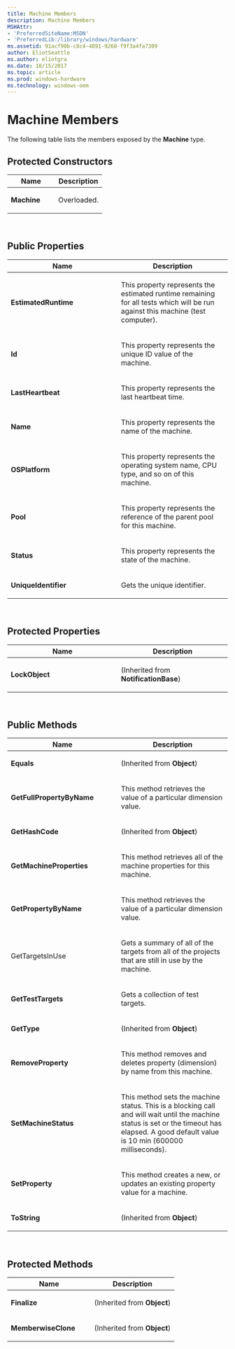 ```yaml
---
title: Machine Members
description: Machine Members
MSHAttr:
- 'PreferredSiteName:MSDN'
- 'PreferredLib:/library/windows/hardware'
ms.assetid: 91acf90b-c8c4-4891-9260-f9f3a4fa7309
author: EliotSeattle
ms.author: eliotgra
ms.date: 10/15/2017
ms.topic: article
ms.prod: windows-hardware
ms.technology: windows-oem
---
```


# Machine Members


The following table lists the members exposed by the **Machine** type.

## <span id="Protected_Constructors"></span><span id="protected_constructors"></span><span id="PROTECTED_CONSTRUCTORS"></span>Protected Constructors


<table>
<colgroup>
<col width="50%" />
<col width="50%" />
</colgroup>
<thead>
<tr class="header">
<th>Name</th>
<th>Description</th>
</tr>
</thead>
<tbody>
<tr class="odd">
<td><p><strong>Machine</strong></p></td>
<td><p>Overloaded.</p></td>
</tr>
</tbody>
</table>

 

## <span id="Public_Properties"></span><span id="public_properties"></span><span id="PUBLIC_PROPERTIES"></span>Public Properties


<table>
<colgroup>
<col width="50%" />
<col width="50%" />
</colgroup>
<thead>
<tr class="header">
<th>Name</th>
<th>Description</th>
</tr>
</thead>
<tbody>
<tr class="odd">
<td><p><strong>EstimatedRuntime</strong></p></td>
<td><p>This property represents the estimated runtime remaining for all tests which will be run against this machine (test computer).</p></td>
</tr>
<tr class="even">
<td><p><strong>Id</strong></p></td>
<td><p>This property represents the unique ID value of the machine.</p></td>
</tr>
<tr class="odd">
<td><p><strong>LastHeartbeat</strong></p></td>
<td><p>This property represents the last heartbeat time.</p></td>
</tr>
<tr class="even">
<td><p><strong>Name</strong></p></td>
<td><p>This property represents the name of the machine.</p></td>
</tr>
<tr class="odd">
<td><p><strong>OSPlatform</strong></p></td>
<td><p>This property represents the operating system name, CPU type, and so on of this machine.</p></td>
</tr>
<tr class="even">
<td><p><strong>Pool</strong></p></td>
<td><p>This property represents the reference of the parent pool for this machine.</p></td>
</tr>
<tr class="odd">
<td><p><strong>Status</strong></p></td>
<td><p>This property represents the state of the machine.</p></td>
</tr>
<tr class="even">
<td><p><strong>UniqueIdentifier</strong></p></td>
<td><p>Gets the unique identifier.</p></td>
</tr>
</tbody>
</table>

 

## <span id="Protected_Properties"></span><span id="protected_properties"></span><span id="PROTECTED_PROPERTIES"></span>Protected Properties


<table>
<colgroup>
<col width="50%" />
<col width="50%" />
</colgroup>
<thead>
<tr class="header">
<th>Name</th>
<th>Description</th>
</tr>
</thead>
<tbody>
<tr class="odd">
<td><p><strong>LockObject</strong></p></td>
<td><p>(Inherited from <strong>NotificationBase</strong>)</p></td>
</tr>
</tbody>
</table>

 

## <span id="Public_Methods"></span><span id="public_methods"></span><span id="PUBLIC_METHODS"></span>Public Methods


<table>
<colgroup>
<col width="50%" />
<col width="50%" />
</colgroup>
<thead>
<tr class="header">
<th>Name</th>
<th>Description</th>
</tr>
</thead>
<tbody>
<tr class="odd">
<td><p><strong>Equals</strong></p></td>
<td><p>(Inherited from <strong>Object</strong>)</p></td>
</tr>
<tr class="even">
<td><p><strong>GetFullPropertyByName</strong></p></td>
<td><p>This method retrieves the value of a particular dimension value.</p></td>
</tr>
<tr class="odd">
<td><p><strong>GetHashCode</strong></p></td>
<td><p>(Inherited from <strong>Object</strong>)</p></td>
</tr>
<tr class="even">
<td><p><strong>GetMachineProperties</strong></p></td>
<td><p>This method retrieves all of the machine properties for this machine.</p></td>
</tr>
<tr class="odd">
<td><p><strong>GetPropertyByName</strong></p></td>
<td><p>This method retrieves the value of a particular dimension value.</p></td>
</tr>
<tr class="even">
<td><p>GetTargetsInUse</p></td>
<td><p>Gets a summary of all of the targets from all of the projects that are still in use by the machine.</p></td>
</tr>
<tr class="odd">
<td><p><strong>GetTestTargets</strong></p></td>
<td><p>Gets a collection of test targets.</p></td>
</tr>
<tr class="even">
<td><p><strong>GetType</strong></p></td>
<td><p>(Inherited from <strong>Object</strong>)</p></td>
</tr>
<tr class="odd">
<td><p><strong>RemoveProperty</strong></p></td>
<td><p>This method removes and deletes property (dimension) by name from this machine.</p></td>
</tr>
<tr class="even">
<td><p><strong>SetMachineStatus</strong></p></td>
<td><p>This method sets the machine status. This is a blocking call and will wait until the machine status is set or the timeout has elapsed. A good default value is 10 min (600000 milliseconds).</p></td>
</tr>
<tr class="odd">
<td><p><strong>SetProperty</strong></p></td>
<td><p>This method creates a new, or updates an existing property value for a machine.</p></td>
</tr>
<tr class="even">
<td><p><strong>ToString</strong></p></td>
<td><p>(Inherited from <strong>Object</strong>)</p></td>
</tr>
</tbody>
</table>

 

## <span id="Protected_Methods"></span><span id="protected_methods"></span><span id="PROTECTED_METHODS"></span>Protected Methods


<table>
<colgroup>
<col width="50%" />
<col width="50%" />
</colgroup>
<thead>
<tr class="header">
<th>Name</th>
<th>Description</th>
</tr>
</thead>
<tbody>
<tr class="odd">
<td><p><strong>Finalize</strong></p></td>
<td><p>(Inherited from <strong>Object</strong>)</p></td>
</tr>
<tr class="even">
<td><p><strong>MemberwiseClone</strong></p></td>
<td><p>(Inherited from <strong>Object</strong>)</p></td>
</tr>
</tbody>
</table>

 

 

 






